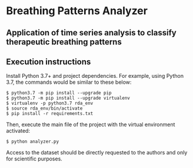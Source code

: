 # Breathing Patterns Analyzer

## Application of time series analysis to classify therapeutic breathing patterns


## Execution instructions

Install Python 3.7+ and project dependencies. For example, using Python 3.7, the commands would be similar to these below:

```shell
$ python3.7 -m pip install --upgrade pip
$ python3.7 -m pip install --upgrade virtualenv
$ virtualenv -p python3.7 rda_env
$ source rda_env/bin/activate
$ pip install -r requirements.txt
```

Then, execute the main file of the project with the virtual environment activated:

```shell
$ python analyzer.py
```

Access to the dataset should be directly requested to the authors and only for scientific purposes.
